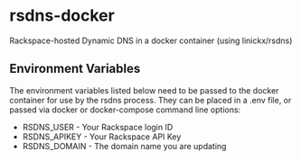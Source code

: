 # rsdns-docker
Rackspace-hosted Dynamic DNS in a docker container (using linickx/rsdns)


## Environment Variables

The environment variables listed below need to be passed to the docker container
for use by the rsdns process. They can be placed in a .env file, or passed via
docker or docker-compose command line options:

- RSDNS_USER - Your Rackspace login ID
- RSDNS_APIKEY - Your Rackspace API Key
- RSDNS_DOMAIN - The domain name you are updating

